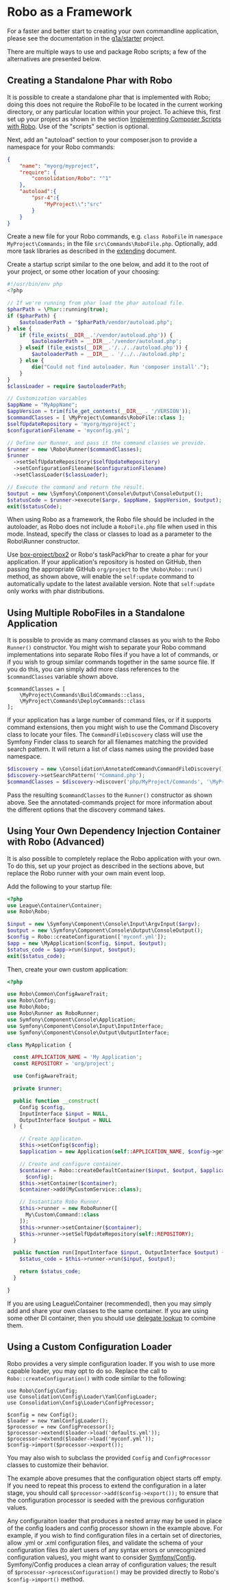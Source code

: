 # Robo as a Framework

For a faster and better start to creating your own commandline application, please see the documentation in the [g1a/starter](https://github.com/g1a/starter) project.

There are multiple ways to use and package Robo scripts; a few of the alternatives are presented below.

## Creating a Standalone Phar with Robo

It is possible to create a standalone phar that is implemented with Robo; doing this does not require the RoboFile to be located in the current working directory, or any particular location within your project. To achieve this, first set up your project as shown in the section [Implementing Composer Scripts with Robo](getting-started.md#implementing-composer-scripts-with-robo). Use of the "scripts" section is optional.

Next, add an "autoload" section to your composer.json to provide a namespace for your Robo commands:
```json
{
    "name": "myorg/myproject",
    "require": {
        "consolidation/Robo": "^1"
    },
    "autoload":{
        "psr-4":{
            "MyProject\\":"src"
        }
    }
}
```
Create a new file for your Robo commands, e.g. `class RoboFile` in `namespace MyProject\Commands;` in the file `src\Commands\RoboFile.php`.  Optionally, add more task libraries as described in the [extending](extending.md) document.

Create a startup script similar to the one below, and add it to the root of your project, or some other location of your choosing:

``` php
#!/usr/bin/env php
<?php

// If we're running from phar load the phar autoload file.
$pharPath = \Phar::running(true);
if ($pharPath) {
    $autoloaderPath = "$pharPath/vendor/autoload.php";
} else {
    if (file_exists(__DIR__.'/vendor/autoload.php')) {
        $autoloaderPath = __DIR__.'/vendor/autoload.php';
    } elseif (file_exists(__DIR__.'/../../autoload.php')) {
        $autoloaderPath = __DIR__ . '/../../autoload.php';
    } else {
        die("Could not find autoloader. Run 'composer install'.");
    }
}
$classLoader = require $autoloaderPath;

// Customization variables
$appName = "MyAppName";
$appVersion = trim(file_get_contents(__DIR__ . '/VERSION'));
$commandClasses = [ \MyProject\Commands\RoboFile::class ];
$selfUpdateRepository = 'myorg/myproject';
$configurationFilename = 'myconfig.yml';

// Define our Runner, and pass it the command classes we provide.
$runner = new \Robo\Runner($commandClasses);
$runner
  ->setSelfUpdateRepository($selfUpdateRepository)
  ->setConfigurationFilename($configurationFilename)
  ->setClassLoader($classLoader);

// Execute the command and return the result.
$output = new \Symfony\Component\Console\Output\ConsoleOutput();
$statusCode = $runner->execute($argv, $appName, $appVersion, $output);
exit($statusCode);
```
When using Robo as a framework, the Robo file should be included in the autoloader, as Robo does not include a `RoboFile.php` file when used in this mode. Instead, specify the class or classes to load as a parameter to the Robo\Runner constructor.

Use [box-project/box2](https://github.com/box-project/box2) or Robo's taskPackPhar to create a phar for your application. If your application's repository is hosted on GitHub, then passing the appropriate GitHub `org/project` to the `\Robo\Robo::run()` method, as shown above, will enable the `self:update` command to automatically update to the latest available version. Note that `self:update` only works with phar distributions.

## Using Multiple RoboFiles in a Standalone Application

It is possible to provide as many command classes as you wish to the Robo `Runner()` constructor. You might wish to separate your Robo command implementations into separate Robo files if you have a lot of commands, or if you wish to group similar commands together in the same source file. If you do this, you can simply add more class references to the `$commandClasses` variable shown above.
```
$commandClasses = [ 
    \MyProject\Commands\BuildCommands::class, 
    \MyProject\Commands\DeployCommands::class 
];
```
If your application has a large number of command files, or if it supports command extensions, then you might wish to use the Command Discovery class to locate your files. The `CommandFileDiscovery` class will use the Symfony Finder class to search for all filenames matching the provided search pattern. It will return a list of class names using the provided base namespace.
``` php
$discovery = new \Consolidation\AnnotatedCommand\CommandFileDiscovery();
$discovery->setSearchPattern('*Command.php');
$commandClasses = $discovery->discover('php/MyProject/Commands', '\MyProject\Commands');
```
Pass the resulting `$commandClasses` to the `Runner()` constructor as shown above.  See the annotated-commands project for more information about the different options that the discovery command takes.

## Using Your Own Dependency Injection Container with Robo (Advanced)

It is also possible to completely replace the Robo application with your own.  To do this, set up your project as described in the sections above, but replace the Robo runner with your own main event loop.

Add the following to your startup file:
```php
<?php
use League\Container\Container;
use Robo\Robo;

$input = new \Symfony\Component\Console\Input\ArgvInput($argv);
$output = new \Symfony\Component\Console\Output\ConsoleOutput();
$config = Robo::createConfiguration(['myconf.yml']);
$app = new \MyApplication($config, $input, $output);
$status_code = $app->run($input, $output);
exit($status_code);

```

Then, create your own custom application:

```php
<?php

use Robo\Common\ConfigAwareTrait;
use Robo\Config;
use Robo\Robo;
use Robo\Runner as RoboRunner;
use Symfony\Component\Console\Application;
use Symfony\Component\Console\Input\InputInterface;
use Symfony\Component\Console\Output\OutputInterface;

class MyApplication {

  const APPLICATION_NAME = 'My Application';
  const REPOSITORY = 'org/project';

  use ConfigAwareTrait;

  private $runner;

  public function __construct(
    Config $config,
    InputInterface $input = NULL,
    OutputInterface $output = NULL
  ) {

    // Create applicaton.
    $this->setConfig($config);
    $application = new Application(self::APPLICATION_NAME, $config->get('version'));

    // Create and configure container.
    $container = Robo::createDefaultContainer($input, $output, $application,
      $config);
    $this->setContainer($container);
    $container->add(MyCustomService::class);

    // Instantiate Robo Runner.
    $this->runner = new RoboRunner([
      My\Custom\Command::class
    ]);
    $this->runner->setContainer($container);
    $this->runner->setSelfUpdateRepository(self::REPOSITORY);
  }

  public function run(InputInterface $input, OutputInterface $output) {
    $status_code = $this->runner->run($input, $output);

    return $status_code;
  }

}
```

If you are using League\Container (recommended), then you may simply add and share your own classes to the same container.  If you are using some other DI container, then you should use [delegate lookup](https://github.com/container-interop/fig-standards/blob/master/proposed/container.md#14-additional-feature-delegate-lookup) to combine them.

## Using a Custom Configuration Loader

Robo provides a very simple configuration loader. If you wish to use more capable loader, you may opt to do so. Replace the call to `Robo::createConfiguration()` with code similar to the following:
```
use Robo\Config\Config;
use Consolidation\Config\Loader\YamlConfigLoader;
use Consolidation\Config\Loader\ConfigProcessor;

$config = new Config();
$loader = new YamlConfigLoader();
$processor = new ConfigProcessor();
$processor->extend($loader->load('defaults.yml'));
$processor->extend($loader->load('myconf.yml'));
$config->import($processor->export());
```
You may also wish to subclass the provided `Config` and `ConfigProcessor` classes to customize their behavior.

The example above presumes that the configuration object starts off empty. If you need to repeat this process to extend the configuration in a later stage, you should call `$processor->add($config->export());` to ensure that the configuration processor is seeded with the previous configuration values.

Any configuraiton loader that produces a nested array may be used in place of the config loaders and config processor shown in the example above. For example, if you wish to find configuration files in a certain set of directories, allow .yml or .xml configuration files, and validate the schema of your configuration files (to alert users of any syntax errors or unrecognized configuration values), you might want to consider [Symfony/Config](http://symfony.com/doc/current/components/config/definition.html). Symfony/Config produces a clean array of configuration values; the result of `$processor->processConfiguration()` may be provided directly to Robo's `$config->import()` method.
